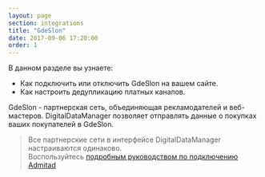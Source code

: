 ```yaml
---
layout: page
section: integrations
title: "GdeSlon"
date: 2017-09-06 17:20:00
order: 1
---
```


В данном разделе вы узнаете: 
* Как подключить или отключить GdeSlon на вашем сайте.
* Как настроить дедупликацию платных каналов.

GdeSlon - партнерская сеть, объединяющая рекламодателей и веб-мастеров. DigitalDataManager позволяет отправлять данные о покупках ваших покупателей в GdeSlon.

>Все партнерские сети в интерфейсе DigitalDataManager настраиваются одинаково. <br /> Воспользуйтесь [подробным руководством по подключению Admitad](/integrations/admitad)